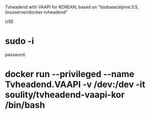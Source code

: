Tvheadend with VAAPI for KOREAN, based on "lsiobase/alpine:3.5, linuxserver/docker-tvheadend"

USE

# sudo -i
password:
# docker run --privileged --name Tvheadend.VAAPI -v /dev:/dev -it soulity/tvheadend-vaapi-kor /bin/bash
